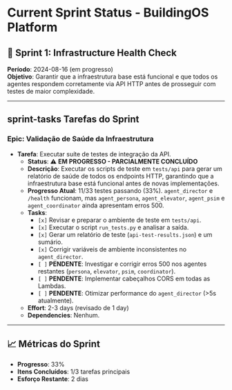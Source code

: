 # Current Sprint Status - BuildingOS Platform

## 🎯 Sprint 1: Infrastructure Health Check

**Período**: 2024-08-16 (em progresso)  
**Objetivo**: Garantir que a infraestrutura base está funcional e que todos os agentes respondem corretamente via API HTTP antes de prosseguir com testes de maior complexidade.

---

##  sprint-tasks Tarefas do Sprint

### **Epic: Validação de Saúde da Infraestrutura**
- **Tarefa**: Executar suíte de testes de integração da API.
  - **Status**: ⚠️ **EM PROGRESSO - PARCIALMENTE CONCLUÍDO**
  - **Descrição**: Executar os scripts de teste em `tests/api` para gerar um relatório de saúde de todos os endpoints HTTP, garantindo que a infraestrutura base está funcional antes de novas implementações.
  - **Progresso Atual**: 11/33 testes passando (33%). `agent_director` e `/health` funcionam, mas `agent_persona`, `agent_elevator`, `agent_psim` e `agent_coordinator` ainda apresentam erros 500.
  - **Tasks**:
    - `[x]` Revisar e preparar o ambiente de teste em `tests/api`.
    - `[x]` Executar o script `run_tests.py` e analisar a saída.
    - `[x]` Gerar um relatório de teste (`api-test-results.json`) e um sumário.
    - `[x]` Corrigir variáveis de ambiente inconsistentes no `agent_director`.
    - `[ ]` **PENDENTE**: Investigar e corrigir erros 500 nos agentes restantes (`persona`, `elevator`, `psim`, `coordinator`).
    - `[ ]` **PENDENTE**: Implementar cabeçalhos CORS em todas as Lambdas.
    - `[ ]` **PENDENTE**: Otimizar performance do `agent_director` (>5s atualmente).
  - **Effort**: 2-3 days (revisado de 1 day)
  - **Dependencies**: Nenhum.

---

## 📈 Métricas do Sprint

- **Progresso**: 33%
- **Itens Concluídos**: 1/3 tarefas principais
- **Esforço Restante**: 2 dias

